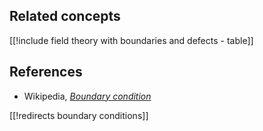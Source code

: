 
## Related concepts

[[!include field theory with boundaries and defects - table]]


## References

* Wikipedia, _[Boundary condition](http://en.wikipedia.org/wiki/Boundary_condition)_

[[!redirects boundary conditions]]